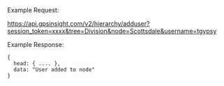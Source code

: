 Example Request:

https://api.gpsinsight.com/v2/hierarchy/adduser?session_token=xxxx&tree=Division&node=Scottsdale&username=tgypsy

Example Response:

    {
      head: { .... },
      data: "User added to node"
    }
